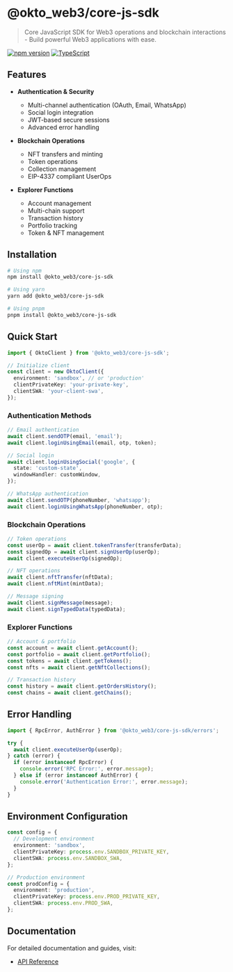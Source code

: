# @okto_web3/core-js-sdk

> Core JavaScript SDK for Web3 operations and blockchain interactions - Build powerful Web3 applications with ease.

[![npm version](https://img.shields.io/npm/v/@okto_web3/core-js-sdk.svg)](https://www.npmjs.com/package/@okto_web3/core-js-sdk)
[![TypeScript](https://img.shields.io/badge/%3C%2F%3E-TypeScript-%230074c1.svg)](https://www.typescriptlang.org/)

## Features

- **Authentication & Security**

  - Multi-channel authentication (OAuth, Email, WhatsApp)
  - Social login integration
  - JWT-based secure sessions
  - Advanced error handling

- **Blockchain Operations**
  - NFT transfers and minting
  - Token operations
  - Collection management
  - EIP-4337 compliant UserOps
- **Explorer Functions**
  - Account management
  - Multi-chain support
  - Transaction history
  - Portfolio tracking
  - Token & NFT management

## Installation

```bash
# Using npm
npm install @okto_web3/core-js-sdk

# Using yarn
yarn add @okto_web3/core-js-sdk

# Using pnpm
pnpm install @okto_web3/core-js-sdk
```

## Quick Start

```typescript
import { OktoClient } from '@okto_web3/core-js-sdk';

// Initialize client
const client = new OktoClient({
  environment: 'sandbox', // or 'production'
  clientPrivateKey: 'your-private-key',
  clientSWA: 'your-client-swa',
});
```

### Authentication Methods

```typescript
// Email authentication
await client.sendOTP(email, 'email');
await client.loginUsingEmail(email, otp, token);

// Social login
await client.loginUsingSocial('google', {
  state: 'custom-state',
  windowHandler: customWindow,
});

// WhatsApp authentication
await client.sendOTP(phoneNumber, 'whatsapp');
await client.loginUsingWhatsApp(phoneNumber, otp);
```

### Blockchain Operations

```typescript
// Token operations
const userOp = await client.tokenTransfer(transferData);
const signedOp = await client.signUserOp(userOp);
await client.executeUserOp(signedOp);

// NFT operations
await client.nftTransfer(nftData);
await client.nftMint(mintData);

// Message signing
await client.signMessage(message);
await client.signTypedData(typedData);
```

### Explorer Functions

```typescript
// Account & portfolio
const account = await client.getAccount();
const portfolio = await client.getPortfolio();
const tokens = await client.getTokens();
const nfts = await client.getNftCollections();

// Transaction history
const history = await client.getOrdersHistory();
const chains = await client.getChains();
```

## Error Handling

```typescript
import { RpcError, AuthError } from '@okto_web3/core-js-sdk/errors';

try {
  await client.executeUserOp(userOp);
} catch (error) {
  if (error instanceof RpcError) {
    console.error('RPC Error:', error.message);
  } else if (error instanceof AuthError) {
    console.error('Authentication Error:', error.message);
  }
}
```

## Environment Configuration

```typescript
const config = {
  // Development environment
  environment: 'sandbox',
  clientPrivateKey: process.env.SANDBOX_PRIVATE_KEY,
  clientSWA: process.env.SANDBOX_SWA,
};

// Production environment
const prodConfig = {
  environment: 'production',
  clientPrivateKey: process.env.PROD_PRIVATE_KEY,
  clientSWA: process.env.PROD_SWA,
};
```

## Documentation

For detailed documentation and guides, visit:

- [API Reference](https://docs.okto.tech/docs/typescript-sdk)
